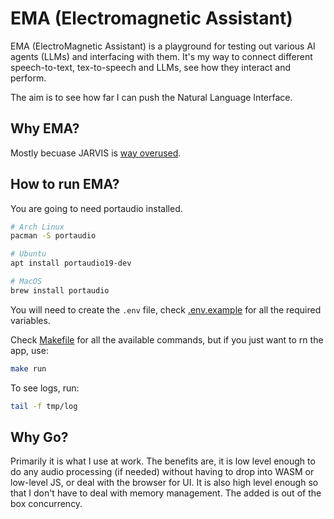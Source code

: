 # EMA (Electromagnetic Assistant)

EMA (ElectroMagnetic Assistant) is a playground for testing out various AI
agents (LLMs) and interfacing with them. It's my way to connect different
speech-to-text, tex-to-speech and LLMs, see how they interact and perform.

The aim is to see how far I can push the Natural Language Interface.

## Why EMA?

Mostly becuase JARVIS is [way
overused](https://github.com/search?q=jarvis&type=repositories).

## How to run EMA?

You are going to need portaudio installed.

```bash
# Arch Linux
pacman -S portaudio

# Ubuntu
apt install portaudio19-dev

# MacOS
brew install portaudio
```

You will need to create the `.env` file, check [.env.example](.env.example)
for all the required variables.

Check [Makefile](Makefile) for all the available commands, but if you just want
to rn the app, use:

```bash
make run
```

To see logs, run:

```bash
tail -f tmp/log
```

## Why Go?

Primarily it is what I use at work. The benefits are, it is low level enough to
do any audio processing (if needed) without having to drop into WASM or low-level
JS, or deal with the browser for UI. It is also high level enough so that I
don't have to deal with memory management. The added is out of the box
concurrency.
